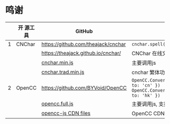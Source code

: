 # 鸣谢

|      | 开 源工具 | GitHub                                                       | call                                                         |
| ---- | --------- | ------------------------------------------------------------ | ------------------------------------------------------------ |
| 1    | CNChar    | https://github.com/theajack/cnchar                           | `cnchar.spell()``cnchar.stroke()`                            |
|      |           | https://theajack.github.io/cnchar/                           | CNChar 在线文档                                              |
|      |           | [cnchar.min.js](https://fastly.jsdelivr.net/npm/cnchar/cnchar.min.js) | 主要调用js                                                   |
|      |           | [cnchar.trad.min.js](https://fastly.jsdelivr.net/npm/cnchar-trad/cnchar.trad.min.js) | cnchar 繁体功能库                                            |
| 2    | OpenCC    | https://github.com/BYVoid/OpenCC                             | `OpenCC.Converter({ from: 'hk', to: 'cn' })`<br />`OpenCC.Converter({ from: 'cn', to: 'hk' })` |
|      |           | [opencc.full.js](https://cdn.jsdelivr.net/npm/opencc-js@1.0.5/dist/umd/full.js) | 主要调用js, 支持简繁互转                                     |
|      |           | [opencc-js CDN files](https://cdn.jsdelivr.net/npm/opencc-js@1.0.5/) | OpenCC CDN 文件目录                                          |

